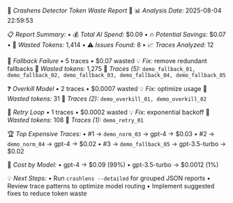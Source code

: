 🚨 *Crashens Detector Token Waste Report* 🚨
📊 *Analysis Date:* 2025-08-04 22:59:53

📋 *Report Summary:*
• 💰 *Total AI Spend:* $0.09
• 🔥 *Potential Savings:* $0.07
• 🎯 *Wasted Tokens:* 1,414
• ⚠️ *Issues Found:* 8
• 📈 *Traces Analyzed:* 12

📢 *Fallback Failure* • 5 traces • $0.07 wasted
   💡 *Fix:* remove redundant fallbacks
   🎯 *Wasted tokens:* 1,275
   🔗 *Traces (5):* `demo_fallback_01, demo_fallback_02, demo_fallback_03, demo_fallback_04, demo_fallback_05`

❓ *Overkill Model* • 2 traces • $0.0007 wasted
   💡 *Fix:* optimize usage
   🎯 *Wasted tokens:* 31
   🔗 *Traces (2):* `demo_overkill_01, demo_overkill_02`

🔄 *Retry Loop* • 1 traces • $0.0002 wasted
   💡 *Fix:* exponential backoff
   🎯 *Wasted tokens:* 108
   🔗 *Traces (1):* `demo_retry_01`


🏆 *Top Expensive Traces:*
• #1 → `demo_norm_03` → gpt-4 → $0.03
• #2 → `demo_norm_04` → gpt-4 → $0.02
• #3 → `demo_fallback_05` → gpt-3.5-turbo → $0.02

🤖 *Cost by Model:*
• gpt-4 → $0.09 (99%)
• gpt-3.5-turbo → $0.0012 (1%)

💡 *Next Steps:*
• Run `crashlens --detailed` for grouped JSON reports
• Review trace patterns to optimize model routing
• Implement suggested fixes to reduce token waste
